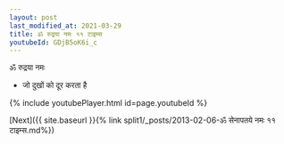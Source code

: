 ```yaml
---
layout: post
last_modified_at: 2021-03-29
title: ॐ रुद्रया नमः ११ टाइम्स
youtubeId: GDjB5oK6i_c
---
```

 
 
 ॐ रुद्रया नमः  
 
 -  जो दुखों को दूर करता है 
 
  
 
  
 
 
 
 
 
 


{% include youtubePlayer.html id=page.youtubeId %}
 
[Next]({{ site.baseurl }}{% link  split1/_posts/2013-02-06-ॐ सेनापतये नमः ११ टाइम्स.md%})
 
